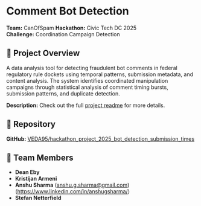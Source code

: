 # Comment Bot Detection

**Team:** CanOfSpam
**Hackathon:** Civic Tech DC 2025  
**Challenge:** Coordination Campaign Detection

## 🎯 Project Overview

A data analysis tool for detecting fraudulent bot comments in federal regulatory rule dockets using temporal patterns, submission metadata, and content analysis. The system identifies coordinated manipulation campaigns through statistical analysis of comment timing bursts, submission patterns, and duplicate detection.

**Description:**
Check out the full [project readme](./upstream/README.md) for more details.

## 🚀 Repository

**GitHub:** [VEDA95/hackathon_project_2025_bot_detection_submission_times](https://github.com/VEDA95/hackathon_project_2025_bot_detection_submission_times)

## 🤝 Team Members

- **Dean Eby**
- **Kristijan Armeni**
- **Anshu Sharma** (<anshu.g.sharma@gmail.com>) (<https://www.linkedin.com/in/anshugsharma/>)
- **Stefan Netterfield**
